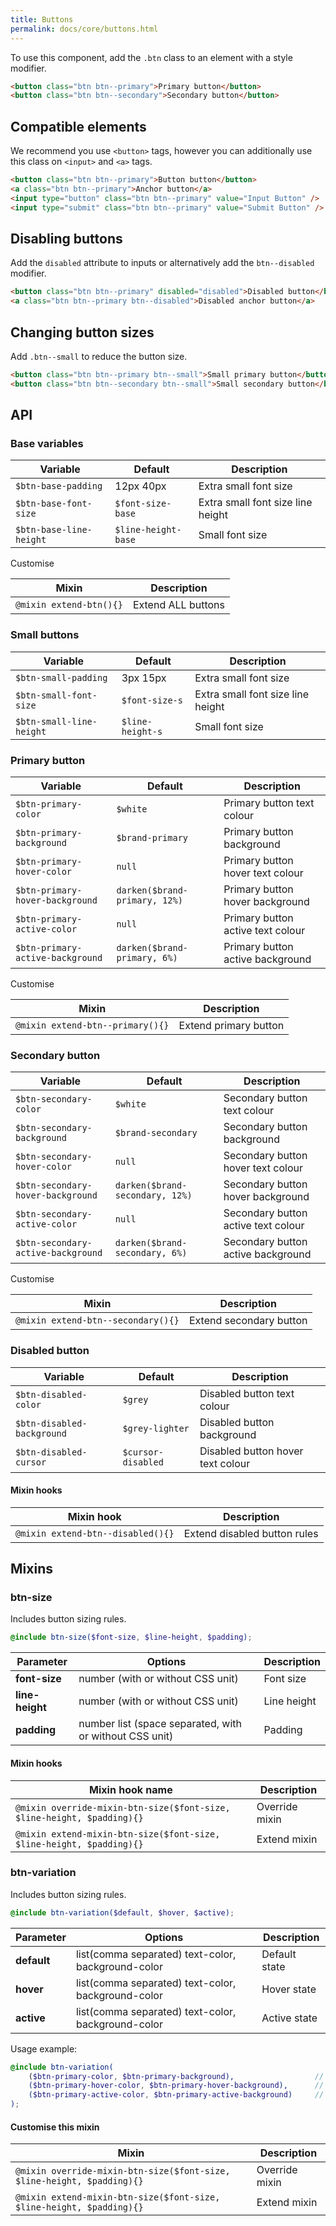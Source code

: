 ```yaml
---
title: Buttons
permalink: docs/core/buttons.html
---
```


To use this component, add the `.btn` class to an element with a style modifier.

```html example
<button class="btn btn--primary">Primary button</button>
<button class="btn btn--secondary">Secondary button</button>
```


## Compatible elements

We recommend you use `<button>` tags, however you can additionally use this class on `<input>` and `<a>` tags.

```html example
<button class="btn btn--primary">Button button</button>
<a class="btn btn--primary">Anchor button</a>
<input type="button" class="btn btn--primary" value="Input Button" />
<input type="submit" class="btn btn--primary" value="Submit Button" />
```

## Disabling buttons

Add the `disabled` attribute to inputs or alternatively add the `btn--disabled` modifier.

```html example
<button class="btn btn--primary" disabled="disabled">Disabled button</button>
<a class="btn btn--primary btn--disabled">Disabled anchor button</a>
```

## Changing button sizes

Add `.btn--small` to reduce the button size.

```html example
<button class="btn btn--primary btn--small">Small primary button</button>
<button class="btn btn--secondary btn--small">Small secondary button</button>
```

## API

### Base variables

| Variable                  | Default               | Description                       |
|---------------------------|-----------------------|-----------------------------------|
|`$btn-base-padding`        | 12px 40px             | Extra small font size             |
|`$btn-base-font-size`      | `$font-size-base`     | Extra small font size line height |
|`$btn-base-line-height`    | `$line-height-base`   | Small font size                   |

Customise

| Mixin                    | Description               |
|--------------------------|---------------------------|
|`@mixin extend-btn(){}`   | Extend ALL buttons        |


### Small buttons

| Variable                  | Default               | Description                       |
|---------------------------|-----------------------|-----------------------------------|
|`$btn-small-padding`       | 3px 15px              | Extra small font size             |
|`$btn-small-font-size`     | `$font-size-s`        | Extra small font size line height |
|`$btn-small-line-height`   | `$line-height-s`      | Small font size                   |

### Primary button

| Variable                          | Default                       | Description                       |
|-----------------------------------|-------------------------------|-----------------------------------|
|`$btn-primary-color`               | `$white`                      | Primary button text colour        |
|`$btn-primary-background`          | `$brand-primary`              | Primary button background         |
|`$btn-primary-hover-color`         | `null`                        | Primary button hover text colour  |
|`$btn-primary-hover-background`    | `darken($brand-primary, 12%)` | Primary button hover background   |
|`$btn-primary-active-color`        | `null`                        | Primary button active text colour |
|`$btn-primary-active-background`   | `darken($brand-primary, 6%)`  | Primary button active background  |

Customise

| Mixin                             | Description               |
|-----------------------------------|---------------------------|
|`@mixin extend-btn--primary(){}`   | Extend primary button     |

### Secondary button

| Variable                            | Default                         | Description                         |
|-------------------------------------|---------------------------------|-------------------------------------|
|`$btn-secondary-color`               | `$white`                        | Secondary button text colour        |
|`$btn-secondary-background`          | `$brand-secondary`              | Secondary button background         |
|`$btn-secondary-hover-color`         | `null`                          | Secondary button hover text colour  |
|`$btn-secondary-hover-background`    | `darken($brand-secondary, 12%)` | Secondary button hover background   |
|`$btn-secondary-active-color`        | `null`                          | Secondary button active text colour |
|`$btn-secondary-active-background`   | `darken($brand-secondary, 6%)`  | Secondary button active background  |

Customise

| Mixin                             | Description               |
|-----------------------------------|---------------------------|
|`@mixin extend-btn--secondary(){}` | Extend secondary button   |

### Disabled button

| Variable                  | Default               | Description                       |
|---------------------------|-----------------------|-----------------------------------|
|`$btn-disabled-color`      | `$grey`               | Disabled button text colour       |
|`$btn-disabled-background` | `$grey-lighter`       | Disabled button background        |
|`$btn-disabled-cursor`     | `$cursor-disabled`    | Disabled button hover text colour |

#### Mixin hooks

| Mixin hook                        | Description                    |
|-----------------------------------|--------------------------------|
|`@mixin extend-btn--disabled(){}`  | Extend disabled button rules   |

## Mixins

### btn-size

Includes button sizing rules.

```scss
@include btn-size($font-size, $line-height, $padding);
```

|Parameter          | Options                                                   | Description   |
|-------------------|-----------------------------------------------------------|---------------|
|**font-size**      | number (with or without CSS unit)                         | Font size     |
|**line-height**    | number (with or without CSS unit)                         | Line height   |
|**padding**        | number list (space separated, with or without CSS unit)   | Padding       |

#### Mixin hooks

| Mixin hook name                                                                | Description               |
|-----------------------------------------------------------------------|---------------------------|
|`@mixin override-mixin-btn-size($font-size, $line-height, $padding){}` | Override mixin            |
|`@mixin extend-mixin-btn-size($font-size, $line-height, $padding){}`   | Extend mixin              |

### btn-variation

Includes button sizing rules.

```scss
@include btn-variation($default, $hover, $active);
```

|Parameter  | Options                                             | Description     |
|-----------|-----------------------------------------------------|-----------------|
|**default**| list(comma separated) text-color, background-color  | Default state   |
|**hover**  | list(comma separated) text-color, background-color  | Hover state     |
|**active** | list(comma separated) text-color, background-color  | Active state    |

Usage example:

```scss
@include btn-variation(
    ($btn-primary-color, $btn-primary-background),					// Default
    ($btn-primary-hover-color, $btn-primary-hover-background),		// Hover/Focus
    ($btn-primary-active-color, $btn-primary-active-background)		// Activeactive
);
```

#### Customise this mixin

| Mixin                                                                 | Description               |
|-----------------------------------------------------------------------|---------------------------|
|`@mixin override-mixin-btn-size($font-size, $line-height, $padding){}` | Override mixin            |
|`@mixin extend-mixin-btn-size($font-size, $line-height, $padding){}`   | Extend mixin              |